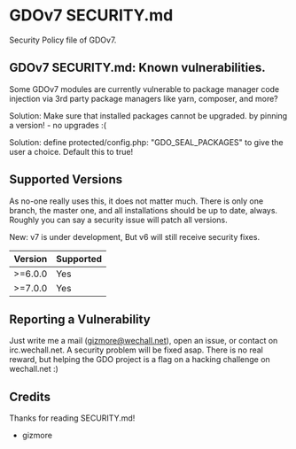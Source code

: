 # GDOv7 SECURITY.md

Security Policy file of GDOv7.


## GDOv7 SECURITY.md: Known vulnerabilities.

Some GDOv7 modules are currently vulnerable to package manager code injection via 3rd party package managers like yarn, composer, and more?

Solution: Make sure that installed packages cannot be upgraded. by pinning a version! - no upgrades :(

Solution: define protected/config.php:
"GDO_SEAL_PACKAGES" to give the user a choice.
Default this to true!


## Supported Versions

As no-one really uses this, it does not matter much.
There is only one branch, the master one, and all installations should be up to date, always.
Roughly you can say a security issue will patch all versions.

New: v7 is under development, But v6 will still receive security fixes.

| Version | Supported          |
| ------- | ------------------ |
| >=6.0.0 | Yes |
| >=7.0.0 | Yes |


## Reporting a Vulnerability

Just write me a mail (gizmore@wechall.net), open an issue, or contact on irc.wechall.net.
A security problem will be fixed asap.
There is no real reward, but helping the GDO project is a flag on a hacking challenge on wechall.net :)


## Credits

Thanks for reading SECURITY.md!
 - gizmore
